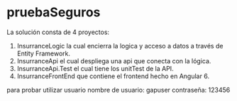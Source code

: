 # pruebaSeguros

La solución consta de 4 proyectos:

1. InsurranceLogic la cual encierra la logica y acceso a datos a través de Entity Framework.
2. InsurranceApi el cual despliega una api que conecta con la lógica.
3. InsurranceApi.Test el cual tiene los unitTest de la API.
4. InsurranceFrontEnd que contiene el frontend hecho en Angular 6.

para probar utilizar usuario
nombre de usuario: gapuser
contraseña: 123456
